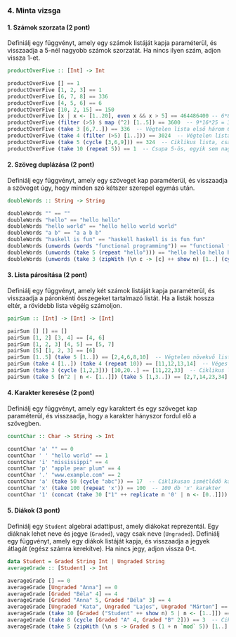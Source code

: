### 4. Minta vizsga

#### 1. Számok szorzata (2 pont)

Definiálj egy függvényt, amely egy számok listáját kapja paraméterül, és visszaadja a 5-nél nagyobb számok szorzatát. Ha nincs ilyen szám, adjon vissza 1-et.

```haskell
productOverFive :: [Int] -> Int
```

```haskell
productOverFive [] == 1
productOverFive [1, 2, 3] == 1
productOverFive [6, 7, 8] == 336
productOverFive [4, 5, 6] == 6
productOverFive [10, 2, 15] == 150
productOverFive [x | x <- [1..20], even x && x > 5] == 464486400 -- 6*8*10*12*14*16*18*20
productOverFive (filter (>5) $ map (^2) [1..5]) == 3600  -- 9*16*25 = 3600
productOverFive (take 3 [6,7..]) == 336  -- Végtelen lista első három 6-nál nagyobb eleme
productOverFive (take 4 (filter (>5) [1..])) == 3024  -- Végtelen listából szűrt elemek
productOverFive (take 5 (cycle [3,6,9])) == 324  -- Ciklikus lista, csak a 6 és 9 számít
productOverFive (take 10 (repeat 5)) == 1  -- Csupa 5-ös, egyik sem nagyobb 5-nél
```

#### 2. Szöveg duplázása (2 pont)

Definiálj egy függvényt, amely egy szöveget kap paraméterül, és visszaadja a szöveget úgy, hogy minden szó kétszer szerepel egymás után.

```haskell
doubleWords :: String -> String
```

```haskell
doubleWords "" == ""
doubleWords "hello" == "hello hello"
doubleWords "hello world" == "hello hello world world"
doubleWords "a b" == "a a b b"
doubleWords "haskell is fun" == "haskell haskell is is fun fun"
doubleWords (unwords (words "functional programming")) == "functional functional programming programming"
doubleWords (unwords (take 5 (repeat "hello"))) == "hello hello hello hello hello hello hello hello hello hello"
doubleWords (unwords (take 3 (zipWith (\n c -> [c] ++ show n) [1..] (cycle "abc")))) == "a1 a1 b2 b2 c3 c3"
```

#### 3. Lista párosítása (2 pont)

Definiálj egy függvényt, amely két számok listáját kapja paraméterül, és visszaadja a páronkénti összegeket tartalmazó listát. Ha a listák hossza eltér, a rövidebb lista végéig számoljon.

```haskell
pairSum :: [Int] -> [Int] -> [Int]
```

```haskell
pairSum [] [] == []
pairSum [1, 2] [3, 4] == [4, 6]
pairSum [1, 2, 3] [4, 5] == [5, 7]
pairSum [5] [1, 2, 3] == [6]
pairSum [1..5] (take 5 [1..]) == [2,4,6,8,10]  -- Végtelen növekvő lista az első 5 eleme
pairSum (take 4 [1..]) (take 4 (repeat 10)) == [11,12,13,14]  -- Véges és végtelen lista összeadása
pairSum (take 3 (cycle [1,2,3])) [10,20..] == [11,22,33]  -- Ciklikus lista és számtani sorozat
pairSum (take 5 [n^2 | n <- [1..]]) (take 5 [1,3..]) == [2,7,14,23,34]  -- Négyzetek és páratlan számok
```

#### 4. Karakter keresése (2 pont)

Definiálj egy függvényt, amely egy karaktert és egy szöveget kap paraméterül, és visszaadja, hogy a karakter hányszor fordul elő a szövegben.

```haskell
countChar :: Char -> String -> Int
```

```haskell
countChar 'a' "" == 0
countChar ' ' "hello world" == 1
countChar 'i' "mississippi" == 4
countChar 'p' "apple pear plum" == 4
countChar '.' "www.example.com" == 2
countChar 'a' (take 50 (cycle "abc")) == 17  -- Ciklikusan ismétlődő karakterek
countChar 'x' (take 100 (repeat 'x')) == 100  -- 100 db 'x' karakter
countChar '1' (concat (take 30 ["1" ++ replicate n '0' | n <- [0..]])) == 30  -- Számok "10", "100", "1000", stb.
```

#### 5. Diákok (3 pont)

Definiálj egy `Student` algebrai adattípust, amely diákokat reprezentál. Egy diáknak lehet neve és jegye (`Graded`), vagy csak neve (`Ungraded`). Definiálj egy függvényt, amely egy diákok listáját kapja, és visszaadja a jegyek átlagát (egész számra kerekítve). Ha nincs jegy, adjon vissza 0-t.

```haskell
data Student = Graded String Int | Ungraded String
averageGrade :: [Student] -> Int
```

```haskell
averageGrade [] == 0
averageGrade [Ungraded "Anna"] == 0
averageGrade [Graded "Béla" 4] == 4
averageGrade [Graded "Anna" 5, Graded "Béla" 3] == 4
averageGrade [Ungraded "Kata", Ungraded "Lajos", Ungraded "Márton"] == 0
averageGrade (take 10 [Graded ("Student" ++ show n) 5 | n <- [1..]]) == 5  -- Végtelen lista csupa 5-ös jeggyel
averageGrade (take 8 (cycle [Graded "A" 4, Graded "B" 2])) == 3  -- Ciklikusan ismétlődő 4-es és 2-es jegyek
averageGrade (take 5 (zipWith (\n s -> Graded s (1 + n `mod` 5)) [1..] (cycle ["A","B","C"]))) == 3  -- Komplex lista kifejezés
```
